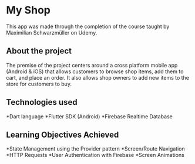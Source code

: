 # My Shop

This app was made through the completion of the course taught by Maximilian Schwarzmüller on Udemy.

## About the project
The premise of the project centers around a cross platform mobile app (Android & iOS) that allows customers to browse shop items, add them to cart, and place an order. It also allows shop owners to add new items to the store for customers to buy.

## Technologies used
*Dart language
*Flutter SDK (Android)
*Firebase Realtime Database


## Learning Objectives Achieved
*State Management using the Provider pattern
*Screen/Route Navigation
*HTTP Requests
*User Authentication with Firebase
*Screen Animations
